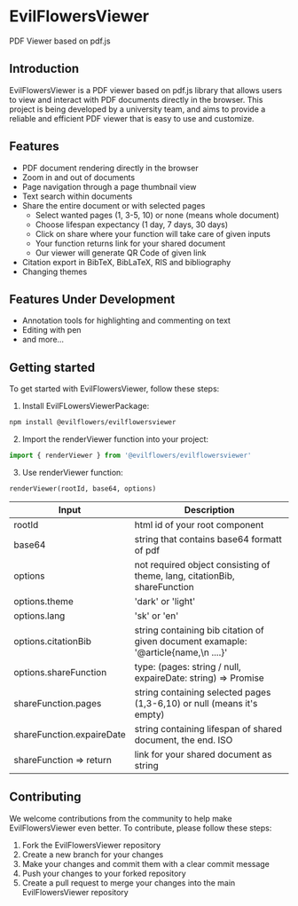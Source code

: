 # EvilFlowersViewer

PDF Viewer based on pdf.js

## Introduction

EvilFlowersViewer is a PDF viewer based on pdf.js library that allows users to view and interact with PDF documents 
directly in the browser. This project is being developed by a university team, and aims to provide a reliable and 
efficient PDF viewer that is easy to use and customize.

## Features

- PDF document rendering directly in the browser
- Zoom in and out of documents
- Page navigation through a page thumbnail view
- Text search within documents
- Share the entire document or with selected pages
    - Select wanted pages (1, 3-5, 10) or none (means whole document)
    - Choose lifespan expectancy (1 day, 7 days, 30 days)
    - Click on share where your function will take care of given inputs
    - Your function returns link for your shared document
    - Our viewer will generate QR Code of given link
- Citation export in BibTeX, BibLaTeX, RIS and bibliography 
- Changing themes

## Features Under Development

- Annotation tools for highlighting and commenting on text
- Editing with pen
- and more...

## Getting started

To get started with EvilFlowersViewer, follow these steps:

1. Install EvilFLowersViewerPackage:

```bash
npm install @evilflowers/evilflowersviewer
```

2. Import the renderViewer function into your project:

```ts
import { renderViewer } from '@evilflowers/evilflowersviewer'
```

3. Use renderViewer function:

```tsx
renderViewer(rootId, base64, options)
```

| Input                     | Description                                                                         |
|---------------------------|-------------------------------------------------------------------------------------|
| rootId                    | html id of your root component                                                      |
| base64                    | string that contains base64 formatt of pdf                                          |
| options                   | not required object consisting of theme, lang, citationBib, shareFunction           |
| options.theme             | 'dark' or 'light'                                                                   |
| options.lang              | 'sk' or 'en'                                                                        |
| options.citationBib       | string containing bib citation of given document examaple: '@article{name,\n ....}' |
| options.shareFunction     | type: (pages: string / null, expaireDate: string) => Promise<string>                |
| shareFunction.pages       | string containing selected pages (1,3-6,10) or null (means it's empty)              |
| shareFunction.expaireDate | string containing lifespan of shared document, the end. ISO                         |
| shareFunction => return   | link for your shared document as string                                             |


## Contributing

We welcome contributions from the community to help make EvilFlowersViewer even better. To contribute, please follow 
these steps:

1. Fork the EvilFlowersViewer repository
2. Create a new branch for your changes
3. Make your changes and commit them with a clear commit message
4. Push your changes to your forked repository
5. Create a pull request to merge your changes into the main EvilFlowersViewer repository
